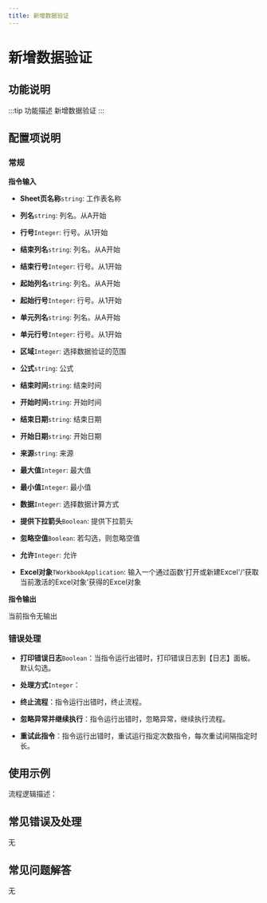 ```yaml
---
title: 新增数据验证
---
```


# 新增数据验证

## 功能说明

:::tip 功能描述
新增数据验证
:::

## 配置项说明

### 常规

**指令输入**

- **Sheet页名称**`string`: 工作表名称

- **列名**`string`: 列名。从A开始

- **行号**`Integer`: 行号。从1开始

- **结束列名**`string`: 列名。从A开始

- **结束行号**`Integer`: 行号。从1开始

- **起始列名**`string`: 列名。从A开始

- **起始行号**`Integer`: 行号。从1开始

- **单元列名**`string`: 列名。从A开始

- **单元行号**`Integer`: 行号。从1开始

- **区域**`Integer`: 选择数据验证的范围

- **公式**`string`: 公式

- **结束时间**`string`: 结束时间

- **开始时间**`string`: 开始时间

- **结束日期**`string`: 结束日期

- **开始日期**`string`: 开始日期

- **来源**`string`: 来源

- **最大值**`Integer`: 最大值

- **最小值**`Integer`: 最小值

- **数据**`Integer`: 选择数据计算方式

- **提供下拉箭头**`Boolean`: 提供下拉箭头

- **忽略空值**`Boolean`: 若勾选，则忽略空值

- **允许**`Integer`: 允许

- **Excel对象**`TWorkbookApplication`: 输入一个通过函数'打开或新建Excel'/'获取当前激活的Excel对象'获得的Excel对象


**指令输出**

当前指令无输出

### 错误处理

- **打印错误日志**`Boolean`：当指令运行出错时，打印错误日志到【日志】面板。默认勾选。

- **处理方式**`Integer`：

 - **终止流程**：指令运行出错时，终止流程。

 - **忽略异常并继续执行**：指令运行出错时，忽略异常，继续执行流程。

 - **重试此指令**：指令运行出错时，重试运行指定次数指令，每次重试间隔指定时长。

## 使用示例

流程逻辑描述：

## 常见错误及处理

无

## 常见问题解答

无

